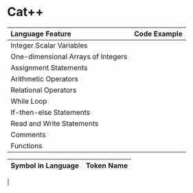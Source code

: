 # Cat++

| Language Feature | Code Example |
| :---------------- | ------------ |
| Integer Scalar Variables | 
| One-dimensional Arrays of Integers |
| Assignment Statements |
| Arithmetic Operators |
| Relational Operators |
| While Loop |
| If-then-else Statements |
| Read and Write Statements |
| Comments |
| Functions |

| Symbol in Language | Token Name |
| :----------------- | ---------- |
| 